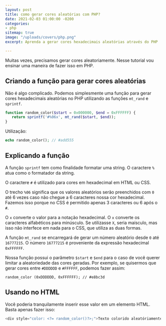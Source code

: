```yaml
---
layout: post
title: como gerar cores aleatórias com PHP?
date: 2021-02-03 01:00:00 -0200
categories:
- php
sitemap: true
image: "/uploads/covers/php.png"
excerpt: Aprenda a gerar cores hexadecimais aleatórias através do PHP

---
```

Muitas vezes, precisamos gerar cores aleatoriamente. Nesse tutorial vou ensinar uma maneira de fazer isso em PHP.

## Criando a função para gerar cores aleatórias

Não é algo complicado. Podemos simplesmente uma função para gerar cores hexadecimais aleatórias no PHP utilizando as funções `mt_rand` e `sprintf`.

```php
function random_color($start = 0x000000, $end = 0xFFFFFF) {
   return sprintf('#%06x', mt_rand($start, $end));
}
```

Utilização:

```php
echo random_color(); // #add555
```

## Explicando a função

A função `sprintf` tem como finalidade formatar uma string. O caractere `%` atua como o formatador da string.

O caractere `#` é utilizado para cores em hexadecimal em HTML ou CSS.

O trecho `%06` significa que os valores aleatórios serão preenchidos com `0` até 6 vezes caso não chegue a 6 caracteres nossa cor hexadecimal. Fazemos isso porque no CSS é permitido apenas 3 caracteres ou 6 após o `#`.

O `x` converte o valor para a notação hexadecimal. O `x` converte os caracteres alfabéticos para minúsculo. Se utilizasse `X`, seria maísculo, mas isso não interfece em nada para o CSS, que utiliza as duas formas.

A função  `mt_rand` se encarregará de gerar um  número aleatório desde `0` até `16777215`. O número `16777215` é proveniente da expressão hexadecimal `0xFFFFFF`.

Nossa função possui o parâmetro `$start` e `$end` para o caso de você querer limitar a aleatoriedade das cores geradas. Por exemplo, se quisermos que gerar cores entre `#DDDDDD` e `#FFFFFF`, podemos fazer assim:

    random_color (0xDDDDDD, 0xFFFFFF); // #e8bc3d

## Usando no HTML

Você poderia tranquilamente inserir esse valor em um elemento HTML. Basta apenas fazer isso:

```php
<div style="color: <?= random_color()?>;">Texto colorido aleatóriamente</div>
```